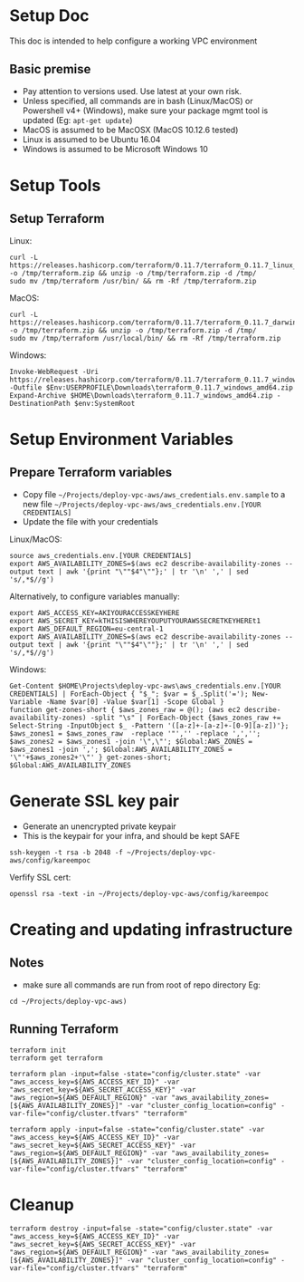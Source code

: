 # Setup Doc
This doc is intended to help configure a working VPC environment

## Basic premise
* Pay attention to versions used. Use latest at your own risk.
* Unless specified, all commands are in bash (Linux/MacOS) or Powershell v4+ (Windows), make sure your package mgmt tool is updated (Eg: `apt-get update`)
* MacOS is assumed to be MacOSX (MacOS 10.12.6 tested)
* Linux is assumed to be Ubuntu 16.04
* Windows is assumed to be Microsoft Windows 10

# Setup Tools

## Setup Terraform
Linux:
```
curl -L https://releases.hashicorp.com/terraform/0.11.7/terraform_0.11.7_linux_amd64.zip -o /tmp/terraform.zip && unzip -o /tmp/terraform.zip -d /tmp/
sudo mv /tmp/terraform /usr/bin/ && rm -Rf /tmp/terraform.zip
```
MacOS:
```
curl -L https://releases.hashicorp.com/terraform/0.11.7/terraform_0.11.7_darwin_amd64.zip -o /tmp/terraform.zip && unzip -o /tmp/terraform.zip -d /tmp/
sudo mv /tmp/terraform /usr/local/bin/ && rm -Rf /tmp/terraform.zip
```
Windows:
```
Invoke-WebRequest -Uri https://releases.hashicorp.com/terraform/0.11.7/terraform_0.11.7_windows_amd64.zip -Outfile $Env:USERPROFILE\Downloads\terraform_0.11.7_windows_amd64.zip
Expand-Archive $HOME\Downloads\terraform_0.11.7_windows_amd64.zip -DestinationPath $env:SystemRoot
```

# Setup Environment Variables

## Prepare Terraform variables
* Copy file `~/Projects/deploy-vpc-aws/aws_credentials.env.sample` to a new file `~/Projects/deploy-vpc-aws/aws_credentials.env.[YOUR CREDENTIALS]`
* Update the file with your credentials

Linux/MacOS:
```
source aws_credentials.env.[YOUR CREDENTIALS]
export AWS_AVAILABILITY_ZONES=$(aws ec2 describe-availability-zones --output text | awk '{print "\""$4"\""};' | tr '\n' ',' | sed 's/,*$//g')
```
Alternatively, to configure variables manually:
```
export AWS_ACCESS_KEY=AKIYOURACCESSKEYHERE
export AWS_SECRET_KEY=kTHISISWHEREYOUPUTYOURAWSSECRETKEYHEREt1
export AWS_DEFAULT_REGION=eu-central-1
export AWS_AVAILABILITY_ZONES=$(aws ec2 describe-availability-zones --output text | awk '{print "\""$4"\""};' | tr '\n' ',' | sed 's/,*$//g')

```
Windows:
```
Get-Content $HOME\Projects\deploy-vpc-aws\aws_credentials.env.[YOUR CREDENTIALS] | ForEach-Object { "$_"; $var = $_.Split('='); New-Variable -Name $var[0] -Value $var[1] -Scope Global }
function get-zones-short { $aws_zones_raw = @(); (aws ec2 describe-availability-zones) -split "\s" | ForEach-Object {$aws_zones_raw += Select-String -InputObject $_ -Pattern '([a-z]+-[a-z]+-[0-9][a-z])'}; $aws_zones1 = $aws_zones_raw  -replace '"','' -replace ',',''; $aws_zones2 = $aws_zones1 -join '\",\"'; $Global:AWS_ZONES = $aws_zones1 -join ','; $Global:AWS_AVAILABILITY_ZONES = '\"'+$aws_zones2+'\"' } get-zones-short; $Global:AWS_AVAILABILITY_ZONES
```

# Generate SSL key pair
* Generate an unencrypted private keypair
* This is the keypair for your infra, and should be kept SAFE
```
ssh-keygen -t rsa -b 2048 -f ~/Projects/deploy-vpc-aws/config/kareempoc
```

Verfify SSL cert:
```
openssl rsa -text -in ~/Projects/deploy-vpc-aws/config/kareempoc
```

# Creating and updating infrastructure

## Notes
* make sure all commands are run from root of repo directory
Eg:
```
cd ~/Projects/deploy-vpc-aws)
```

## Running Terraform
```
terraform init
terraform get terraform

terraform plan -input=false -state="config/cluster.state" -var "aws_access_key=${AWS_ACCESS_KEY_ID}" -var "aws_secret_key=${AWS_SECRET_ACCESS_KEY}" -var "aws_region=${AWS_DEFAULT_REGION}" -var "aws_availability_zones=[${AWS_AVAILABILITY_ZONES}]" -var "cluster_config_location=config" -var-file="config/cluster.tfvars" "terraform"

terraform apply -input=false -state="config/cluster.state" -var "aws_access_key=${AWS_ACCESS_KEY_ID}" -var "aws_secret_key=${AWS_SECRET_ACCESS_KEY}" -var "aws_region=${AWS_DEFAULT_REGION}" -var "aws_availability_zones=[${AWS_AVAILABILITY_ZONES}]" -var "cluster_config_location=config" -var-file="config/cluster.tfvars" "terraform"
```

# Cleanup

```
terraform destroy -input=false -state="config/cluster.state" -var "aws_access_key=${AWS_ACCESS_KEY_ID}" -var "aws_secret_key=${AWS_SECRET_ACCESS_KEY}" -var "aws_region=${AWS_DEFAULT_REGION}" -var "aws_availability_zones=[${AWS_AVAILABILITY_ZONES}]" -var "cluster_config_location=config" -var-file="config/cluster.tfvars" "terraform"
```
